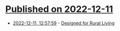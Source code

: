 # [Published on 2022-12-11](index.md)

* [2022-12-11, 12:57:59](https://news.ycombinator.com/item?id=33942766) - [Designed for Rural Living](https://research.cornell.edu/news-features/designed-rural-living)
